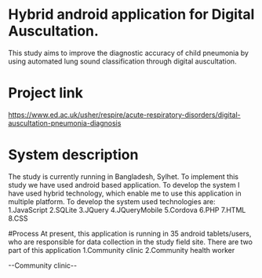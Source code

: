 # Hybrid android application for Digital Auscultation.
This study aims to improve the diagnostic accuracy of child pneumonia by using automated lung sound classification through digital auscultation.
# Project link
https://www.ed.ac.uk/usher/respire/acute-respiratory-disorders/digital-auscultation-pneumonia-diagnosis
# System description
The study is currently running in Bangladesh, Sylhet. To implement this study we have used android based application. To develop the system I have used hybrid technology, which enable me to use this application in multiple platform. To develop the system used technologies are:
1.JavaScript
2.SQLite
3.JQuery
4.JQueryMobile
5.Cordova
6.PHP
7.HTML
8.CSS

#Process
At present, this application is running in 35 android tablets/users, who are responsible for data collection in the study field site. There are two part of this application
1.Community clinic
2.Community health worker

--Community clinic--
